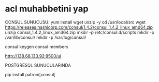 # acl muhabbetini yap

CONSUL SUNUCUSU:
yum install wget unzip -y
cd /usr/local/src
wget https://releases.hashicorp.com/consul/1.4.2/consul_1.4.2_linux_amd64.zip
unzip consul_1.4.2_linux_amd64.zip
mkdir -p /etc/consul.d/scripts
mkdir -p /var/lib/consul/
mkdir -p /var/log/consul/

consul keygen
consul members

http://138.68.133.92:8500/ui


POSTGRESQL SUNUCULARINDA

pip install patroni[consul]
